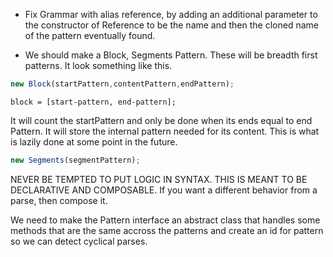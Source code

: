 * Fix Grammar with alias reference, by adding an additional parameter to the constructor of Reference to be the name and then the cloned name of the pattern eventually found.

* We should make a Block, Segments Pattern. These will be breadth first patterns. It look something like this.

```ts
new Block(startPattern,contentPattern,endPattern);
```

```
block = [start-pattern, end-pattern];
```

It will count the startPattern and only be done when its ends equal to end Pattern. It will store the internal pattern needed for its content. This is what is lazily done at some point in the future.

```ts
new Segments(segmentPattern);

```



NEVER BE TEMPTED TO PUT LOGIC IN SYNTAX. THIS IS MEANT TO BE DECLARATIVE AND COMPOSABLE. If you want a different behavior from a parse, then compose it.


We need to make the Pattern interface an abstract class that handles some methods that are the same accross the patterns and create an id for pattern so we can detect cyclical parses.